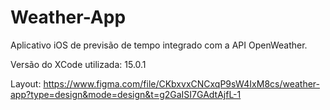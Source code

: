 # Weather-App

Aplicativo iOS de previsão de tempo integrado com a API OpenWeather.

Versão do XCode utilizada: 15.0.1

Layout: https://www.figma.com/file/CKbxvxCNCxqP9sW4IxM8cs/weather-app?type=design&mode=design&t=g2GaISI7GAdtAjfL-1
